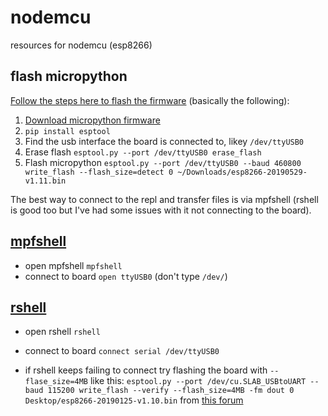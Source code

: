 # nodemcu
resources for nodemcu (esp8266)

## flash micropython
[Follow the steps here to flash the firmware](https://docs.micropython.org/en/latest/esp8266/tutorial/intro.html)
(basically the following):
1. [Download micropython firmware](http://micropython.org/download#esp8266)
2. `pip install esptool`
3. Find the usb interface the board is connected to, likey `/dev/ttyUSB0`  
4. Erase flash `esptool.py --port /dev/ttyUSB0 erase_flash`
5. Flash micropython `esptool.py --port /dev/ttyUSB0 --baud 460800 write_flash --flash_size=detect 0 ~/Downloads/esp8266-20190529-v1.11.bin`

The best way to connect to the repl and transfer files is via mpfshell (rshell is good too but I've had some issues with it not connecting to the board).

## [mpfshell](https://github.com/wendlers/mpfshell)
- open mpfshell `mpfshell`
- connect to board `open ttyUSB0` (don't type `/dev/`)

## [rshell](https://github.com/dhylands/rshell)
- open rshell `rshell`
- connect to board `connect serial /dev/ttyUSB0`

- if rshell keeps failing to connect try flashing the board with `--flase_size=4MB` like this: 
  `esptool.py --port /dev/cu.SLAB_USBtoUART --baud 115200 write_flash --verify --flash_size=4MB -fm dout 0 Desktop/esp8266-20190125-v1.10.bin` from [this forum](https://forum.micropython.org/viewtopic.php?f=2&t=5951&start=10)

